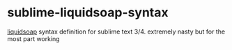 # sublime-liquidsoap-syntax

[liquidsoap](http://liquidsoap.info) syntax definition for sublime text 3/4. extremely nasty but for the most part working
